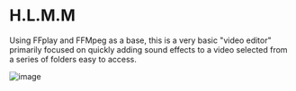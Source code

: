 # H.L.M.M
Using FFplay and FFMpeg as a base, this is a very basic "video editor" 
primarily focused on quickly adding sound effects to a video selected from a series of folders easy to access.

![image](https://github.com/g-l-i-t-c-h-o-r-s-e/H.L.M.M/assets/17163949/60f7d021-8508-46cc-b2fa-d276456d2e3f)
